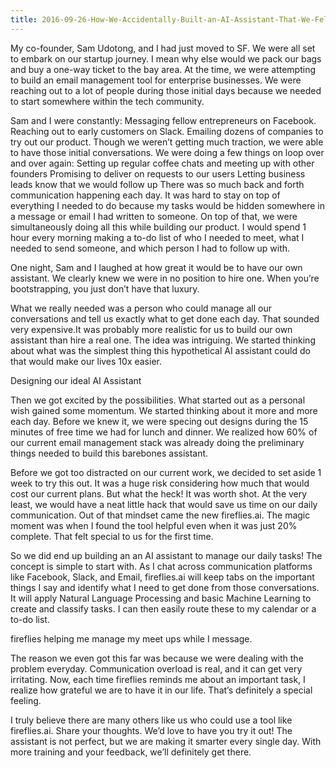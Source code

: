 ```yaml
---
title: 2016-09-26-How-We-Accidentally-Built-an-AI-Assistant-That-We-Fell-in-Love-With
---
```


My co-founder, Sam Udotong, and I had just moved to SF. We were all set to embark on our startup journey. I mean why else would we pack our bags and buy a one-way ticket to the bay area. At the time, we were attempting to build an email management tool for enterprise businesses. We were reaching out to a lot of people during those initial days because we needed to start somewhere within the tech community.

Sam and I were constantly:
Messaging fellow entrepreneurs on Facebook.
Reaching out to early customers on Slack.
Emailing dozens of companies to try out our product.
Though we weren’t getting much traction, we were able to have those initial conversations. We were doing a few things on loop over and over again:
Setting up regular coffee chats and meeting up with other founders
Promising to deliver on requests to our users
Letting business leads know that we would follow up
There was so much back and forth communication happening each day. It was hard to stay on top of everything I needed to do because my tasks would be hidden somewhere in a message or email I had written to someone. On top of that, we were simultaneously doing all this while building our product.
I would spend 1 hour every morning making a to-do list of who I needed to meet, what I needed to send someone, and which person I had to follow up with.

One night, Sam and I laughed at how great it would be to have our own assistant. We clearly knew we were in no position to hire one. When you’re bootstrapping, you just don’t have that luxury.

What we really needed was a person who could manage all our conversations and tell us exactly what to get done each day. That sounded very expensive.It was probably more realistic for us to build our own assistant than hire a real one. The idea was intriguing. We started thinking about what was the simplest thing this hypothetical AI assistant could do that would make our lives 10x easier.

Designing our ideal AI Assistant

Then we got excited by the possibilities. What started out as a personal wish gained some momentum. We started thinking about it more and more each day. Before we knew it, we were specing out designs during the 15 minutes of free time we had for lunch and dinner. We realized how 60% of our current email management stack was already doing the preliminary things needed to build this barebones assistant.

Before we got too distracted on our current work, we decided to set aside 1 week to try this out. It was a huge risk considering how much that would cost our current plans. But what the heck! It was worth shot. At the very least, we would have a neat little hack that would save us time on our daily communication. Out of that mindset came the new fireflies.ai. The magic moment was when I found the tool helpful even when it was just 20% complete. That felt special to us for the first time.

So we did end up building an an AI assistant to manage our daily tasks!
The concept is simple to start with. As I chat across communication platforms like Facebook, Slack, and Email, fireflies.ai will keep tabs on the important things I say and identify what I need to get done from those conversations. It will apply Natural Language Processing and basic Machine Learning to create and classify tasks. I can then easily route these to my calendar or a to-do list.

fireflies helping me manage my meet ups while I message.

The reason we even got this far was because we were dealing with the problem everyday. Communication overload is real, and it can get very irritating. Now, each time fireflies reminds me about an important task, I realize how grateful we are to have it in our life. That’s definitely a special feeling.

I truly believe there are many others like us who could use a tool like fireflies.ai. Share your thoughts. We’d love to have you try it out! The assistant is not perfect, but we are making it smarter every single day. With more training and your feedback, we’ll definitely get there.
